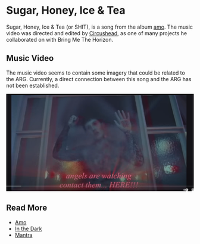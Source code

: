 # Sugar, Honey, Ice & Tea

Sugar, Honey, Ice & Tea (or SHIT), is a song from the album [amo](./amo). The music video was 
directed and edited by [Circushead](https://circushead.co/pages/bring-me-the-horizon-sugar-honey-ice-tea), 
as one of many projects he collaborated on with Bring Me The Horizon.

## Music Video

The music video seems to contain some imagery that could be related to the ARG. 
Currently, a direct connection between this song and the ARG has not been established.

![shit1.png](../../Resources/music/amo/shit1.png)

## Read More

- [Amo](./amo)
- [In the Dark](./amo-in-the-dark)
- [Mantra](./amo-mantra)
